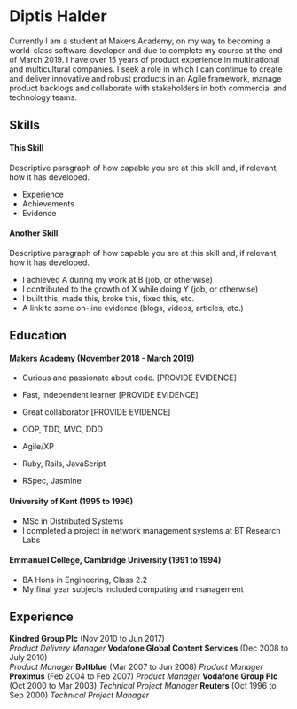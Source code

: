 # Diptis Halder

Currently I am a student at Makers Academy, on my way to becoming a world-class software developer and due to complete my course at the end of March 2019. I have over 15 years of product experience in multinational and multicultural companies. I seek a role in which I can continue to create and deliver innovative and robust products in an Agile framework, manage product backlogs and collaborate with stakeholders in both commercial and technology teams.

## Skills

#### This Skill

Descriptive paragraph of how capable you are at this skill and, if relevant, how it has developed.

- Experience
- Achievements
- Evidence

#### Another Skill

Descriptive paragraph of how capable you are at this skill and, if relevant, how it has developed.

- I achieved A during my work at B (job, or otherwise)
- I contributed to the growth of X while doing Y (job, or otherwise)
- I built this, made this, broke this, fixed this, etc.
- A link to some on-line evidence (blogs, videos, articles, etc.)

## Education

#### Makers Academy (November 2018 - March 2019)

- Curious and passionate about code. [PROVIDE EVIDENCE]
- Fast, independent learner [PROVIDE EVIDENCE]
- Great collaborator [PROVIDE EVIDENCE]

- OOP, TDD, MVC, DDD
- Agile/XP
- Ruby, Rails, JavaScript
- RSpec, Jasmine

#### University of Kent (1995 to 1996)

- MSc in Distributed Systems 
- I completed a project in network management systems at BT Research Labs

#### Emmanuel College, Cambridge University (1991 to 1994)

- BA Hons in Engineering, Class 2.2
- My final year subjects included computing and management



## Experience

**Kindred Group Plc** (Nov 2010 to Jun 2017)    
*Product Delivery Manager*
**Vodafone Global Content Services** (Dec 2008 to July 2010)   
*Product Manager*
**Boltblue** (Mar 2007 to Jun 2008)
*Product Manager*
**Proximus** (Feb 2004 to Feb 2007)
*Product Manager*
**Vodafone Group Plc** (Oct 2000 to Mar 2003)
*Technical Project Manager*
**Reuters** (Oct 1996 to Sep 2000)
*Technical Project Manager*